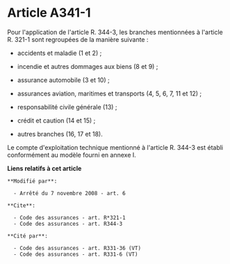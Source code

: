 # Article A341-1

Pour l'application de l'article R. 344-3, les branches mentionnées à l'article R. 321-1 sont regroupées de la manière
suivante :

- accidents et maladie (1 et 2) ;

- incendie et autres dommages aux biens (8 et 9) ;

- assurance automobile (3 et 10) ;

- assurances aviation, maritimes et transports (4, 5, 6, 7, 11 et 12) ;

- responsabilité civile générale (13) ;

- crédit et caution (14 et 15) ;

- autres branches (16, 17 et 18). 

Le compte d'exploitation technique mentionné à l'article R. 344-3 est établi conformément au modèle fourni en annexe I.

**Liens relatifs à cet article**

	**Modifié par**:

	  - Arrêté du 7 novembre 2008 - art. 6

	**Cite**:

	  - Code des assurances - art. R*321-1
	  - Code des assurances - art. R344-3

	**Cité par**:

	  - Code des assurances - art. R331-36 (VT)
	  - Code des assurances - art. R331-6 (VT)
